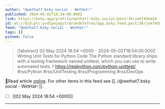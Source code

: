 ```yaml
---
author: "@wethat7․bsky․social - WetHat💦"
published: 2024-05-02T18:54:00.000Z
link: https://bsky.app/profile/wethat7.bsky.social/post/3krjokf45hm24
id: at://did:plc:yvdlpmjapztrbruhdk7e7ran/app.bsky.feed.post/3krjokf45hm24
feed: "@wethat7․bsky․social - WetHat💦"
tags: []
pinned: false
---
```

> [!abstract] 02 May 2024 18:54 +0000 - 2024-05-02T18:54:00.000Z
> Writing Unit Tests for Python Code The Python standard library ships with a testing framework named unittest, which you can use to write automated tests. f https://realpython.com/python-unittest/ #rss/Python #rss/UnitTesting #rss/Programming #rss/DevOps

🔗Read article [online](https://bsky.app/profile/wethat7.bsky.social/post/3krjokf45hm24). For other items in this feed see [[../@wethat7․bsky․social - WetHat💦]].

- [ ] [[02 May 2024 18꞉54 +0000]]
- - -

